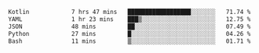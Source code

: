 <!--START_SECTION:waka-->

```txt
Kotlin            7 hrs 47 mins   ██████████████████░░░░░░░   71.74 %
YAML              1 hr 23 mins    ███▒░░░░░░░░░░░░░░░░░░░░░   12.75 %
JSON              48 mins         ██░░░░░░░░░░░░░░░░░░░░░░░   07.49 %
Python            27 mins         █░░░░░░░░░░░░░░░░░░░░░░░░   04.26 %
Bash              11 mins         ▒░░░░░░░░░░░░░░░░░░░░░░░░   01.71 %
```

<!--END_SECTION:waka-->

